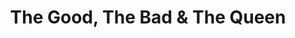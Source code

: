 ---
title: "The Good, The Bad & The Queen"
summary: "The Good, the Bad & the Queen started as a solo project of Damon Albarn but then evolved into a \"supergroup\"."
image: "the-good-the-bad-the-queen.jpg"
---